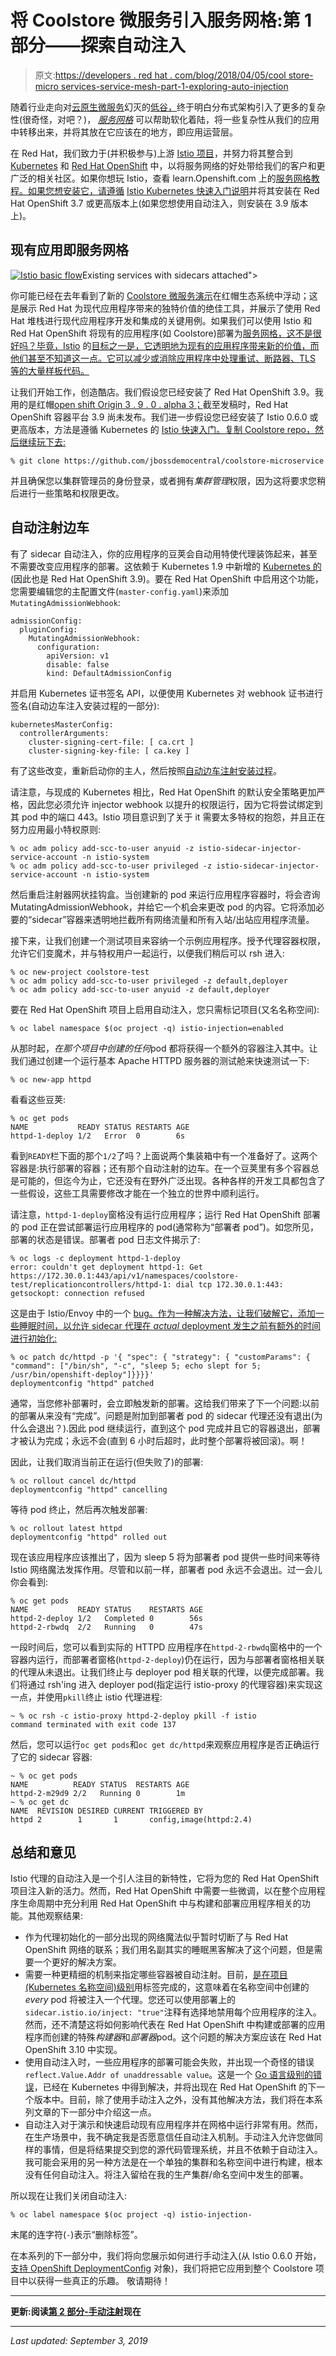# 将 Coolstore 微服务引入服务网格:第 1 部分——探索自动注入

> 原文:[https://developers . red hat . com/blog/2018/04/05/cool store-micro services-service-mesh-part-1-exploring-auto-injection](https://developers.redhat.com/blog/2018/04/05/coolstore-microservices-service-mesh-part-1-exploring-auto-injection)

随着行业走向对[云原生微服务](https://developers.redhat.com/topics/microservices/)幻灭的[低谷，](https://www.gartner.com/technology/research/methodologies/hype-cycle.jsp)终于明白分布式架构引入了更多的复杂性(很奇怪，对吧？)， [*服务网格*](https://developers.redhat.com/topics/service-mesh/) 可以帮助软化着陆，将一些复杂性从我们的应用中转移出来，并将其放在它应该在的地方，即应用运营层。

在 Red Hat，我们致力于(并积极参与)上游 [Istio 项目](https://developers.redhat.com/topics/service-mesh/)，并努力将其整合到 [Kubernetes](https://developers.redhat.com/topics/kubernetes/) 和 [Red Hat OpenShift](https://developers.redhat.com/products/openshift/overview/) 中，以将服务网络的好处带给我们的客户和更广泛的相关社区。如果你想玩 Istio，查看 learn.Openshift.com 上的[服务网格教程。如果您想安装它，请遵循](https://learn.openshift.com/servicemesh/) [Istio Kubernetes 快速入门说明](https://istio.io/docs/setup/kubernetes/quick-start.html)并将其安装在 Red Hat OpenShift 3.7 或更高版本上(如果您想使用自动注入，则安装在 3.9 版本上)。

## 现有应用即服务网格

[![Istio basic flow](../Images/d7a7a4187c3007e61407ad2cf6f88f1d.png "Istio basic flow")](/sites/default/files/blog/2018/03/Istio-basic-flow.png)Existing services with sidecars attached">

你可能已经在去年看到了新的 [Coolstore 微服务演示](https://github.com/jbossdemocentral/coolstore-microservice)在红帽生态系统中浮动；这是展示 Red Hat 为现代应用程序带来的独特价值的绝佳工具，并展示了使用 Red Hat 堆栈进行现代应用程序开发和集成的关键用例。如果我们可以使用 Istio 和 Red Hat OpenShift 将现有的应用程序(如 Coolstore)部署为[服务网格，这不是很好吗？毕竟，Istio](https://developers.redhat.com/topics/kubernetes/) 的[目标之一是，它透明地为现有的应用程序带来新的价值，而他们甚至不知道这一点。它可以减少或消除应用程序中处理重试、断路器、TLS 等的大量样板代码。](https://istio.io/docs/concepts/what-is-istio/goals.html)

让我们开始工作，创造酷店。我们假设您已经安装了 Red Hat OpenShift 3.9。我用的是红帽[open shift Origin 3 . 9 . 0 . alpha 3；](https://github.com/openshift/origin/releases/tag/v3.9.0-alpha.3)截至发稿时，Red Hat OpenShift 容器平台 3.9 尚未发布。我们进一步假设您已经安装了 Istio 0.6.0 或更高版本，方法是遵循 Kubernetes 的 [Istio 快速入门。复制 Coolstore repo，然后继续玩下去:](https://istio.io/docs/setup/kubernetes/quick-start.html)

```
% git clone https://github.com/jbossdemocentral/coolstore-microservice
```

并且确保您以集群管理员的身份登录，或者拥有*集群管理*权限，因为这将要求您稍后进行一些策略和权限更改。

## 自动注射边车

有了 sidecar 自动注入，你的应用程序的豆荚会自动用特使代理装饰起来，甚至不需要改变应用程序的部署。这依赖于 Kubernetes 1.9 中新增的 [Kubernetes 的](https://kubernetes.io/docs/admin/admission-controllers/#mutatingadmissionwebhook-beta-in-19)(因此也是 Red Hat OpenShift 3.9)。要在 Red Hat OpenShift 中启用这个功能，您需要编辑您的主配置文件(`master-config.yaml`)来添加`MutatingAdmissionWebhook`:

```
admissionConfig:
  pluginConfig:
    MutatingAdmissionWebhook:
      configuration:
        apiVersion: v1
        disable: false
        kind: DefaultAdmissionConfig
```

并启用 Kubernetes 证书签名 API，以便使用 Kubernetes 对 webhook 证书进行签名(自动边车注入安装过程的一部分):

```
kubernetesMasterConfig:
  controllerArguments:
    cluster-signing-cert-file: [ ca.crt ]
    cluster-signing-key-file: [ ca.key ]

```

有了这些改变，重新启动你的主人，然后按照[自动边车注射安装过程](https://istio.io/docs/setup/kubernetes/sidecar-injection.html#automatic-sidecar-injection)。

请注意，与现成的 Kubernetes 相比，Red Hat OpenShift 的默认安全策略更加严格，因此您必须允许 injector webhook 以提升的权限运行，因为它将尝试绑定到其 pod 中的端口 443。Istio 项目意识到了关于 it 需要太多特权的抱怨，并且正在努力应用最小特权原则:

```
% oc adm policy add-scc-to-user anyuid -z istio-sidecar-injector-service-account -n istio-system
% oc adm policy add-scc-to-user privileged -z istio-sidecar-injector-service-account -n istio-system

```

然后重启注射器网状挂钩盒。当创建新的 pod 来运行应用程序容器时，将会咨询 MutatingAdmissionWebhook，并给它一个机会来更改 pod 的内容。它将添加必要的“sidecar”容器来透明地拦截所有网络流量和所有入站/出站应用程序流量。

接下来，让我们创建一个测试项目来容纳一个示例应用程序。授予代理容器权限，允许它们变魔术，并与特权用户一起运行，以便我们稍后可以 rsh 进入:

```
% oc new-project coolstore-test
% oc adm policy add-scc-to-user privileged -z default,deployer
% oc adm policy add-scc-to-user anyuid -z default,deployer 

```

要在 Red Hat OpenShift 项目上启用自动注入，您只需标记项目(又名名称空间):

```
% oc label namespace $(oc project -q) istio-injection=enabled
```

从那时起，*在那个项目中创建的任何*pod 都将获得一个额外的容器注入其中。让我们通过创建一个运行基本 Apache HTTPD 服务器的测试舱来快速测试一下:

```
% oc new-app httpd
```

看看这些豆荚:

```
% oc get pods
NAME           READY STATUS RESTARTS AGE
httpd-1-deploy 1/2   Error  0        6s
```

看到`READY`栏下面的那个`1/2`了吗？上面说两个集装箱中有一个准备好了。这两个容器是:执行部署的容器；还有那个自动注射的边车。在一个豆荚里有多个容器总是可能的，但迄今为止，它还没有在野外广泛出现。各种各样的开发工具都包含了一些假设，这些工具需要修改才能在一个独立的世界中顺利运行。

请注意，`httpd-1-deploy`窗格没有运行应用程序；运行 Red Hat OpenShift 部署的 pod 正在尝试部署运行应用程序的 pod(通常称为“部署者 pod”)。如您所见，部署的状态是错误。部署者 pod 日志文件揭示了:

```
% oc logs -c deployment httpd-1-deploy
error: couldn't get deployment httpd-1: Get https://172.30.0.1:443/api/v1/namespaces/coolstore-test/replicationcontrollers/httpd-1: dial tcp 172.30.0.1:443: getsockopt: connection refused
```

这是由于 Istio/Envoy 中的一个 [bug。作为一种解决方法，让我们破解它，添加一些睡眠时间，以允许 sidecar 代理在 _actual_ deployment 发生之前有额外的时间进行初始化:](https://github.com/istio/istio/issues/3533)

```
% oc patch dc/httpd -p '{ "spec": { "strategy": { "customParams": { "command": ["/bin/sh", "-c", "sleep 5; echo slept for 5; /usr/bin/openshift-deploy"]}}}}'
deploymentconfig "httpd" patched
```

通常，当您修补部署时，会立即触发新的部署。这给我们带来了下一个问题:以前的部署从来没有“完成”。问题是附加到部署者 pod 的 sidecar 代理还没有退出(为什么会退出？).因此 pod 继续运行，直到这个 pod 完成并且它的容器退出，部署才被认为完成；永远不会(直到 6 小时后超时，此时整个部署将被回滚)。啊！

因此，让我们取消当前正在运行(但失败了)的部署:

```
% oc rollout cancel dc/httpd
deploymentconfig "httpd" cancelling
```

等待 pod 终止，然后再次触发部署:

```
% oc rollout latest httpd
deploymentconfig "httpd" rolled out
```

现在该应用程序应该推出了，因为 sleep 5 将为部署者 pod 提供一些时间来等待 Istio 网络魔法发挥作用。尽管和以前一样，部署者 pod 永远不会退出。过一会儿你会看到:

```
% oc get pods
NAME           READY STATUS    RESTARTS AGE
httpd-2-deploy 1/2   Completed 0        56s
httpd-2-rbwdq  2/2   Running   0        47s
```

一段时间后，您可以看到实际的 HTTPD 应用程序在`httpd-2-rbwdq`窗格中的一个容器内运行，而部署者窗格(`httpd-2-deploy`)仍在运行，因为与部署者窗格相关联的代理从未退出。让我们终止与 deployer pod 相关联的代理，以便完成部署。我们将通过 rsh'ing 进入 deployer pod(指定运行 istio-proxy 的代理容器)来实现这一点，并使用`pkill`终止 istio 代理进程:

```
~ % oc rsh -c istio-proxy httpd-2-deploy pkill -f istio
command terminated with exit code 137
```

然后，您可以运行`oc get pods`和`oc get dc/httpd`来观察应用程序是否正确运行了它的 sidecar 容器:

```
~ % oc get pods
NAME          READY STATUS  RESTARTS AGE
httpd-2-m29d9 2/2   Running 0        1m
~ % oc get dc
NAME  REVISION DESIRED CURRENT TRIGGERED BY
httpd 2        1       1       config,image(httpd:2.4)
```

## 总结和意见

Istio 代理的自动注入是一个引人注目的新特性，它将为您的 Red Hat OpenShift 项目注入新的活力。然而，Red Hat OpenShift 中需要一些微调，以在整个应用程序生命周期中充分利用 Red Hat OpenShift 中与构建和部署应用程序相关的功能。其他观察结果:

*   作为代理初始化的一部分出现的网络魔法似乎暂时切断了与 Red Hat OpenShift 网络的联系；我们用名副其实的睡眠黑客解决了这个问题，但是需要一个更好的解决方案。
*   需要一种更精细的机制来指定哪些容器被自动注射。目前，[是在项目(Kubernetes 名称空间)级别](https://istio.io/docs/setup/kubernetes/sidecar-injection.html#understanding-what-happened)用标签完成的，这意味着在名称空间中创建的 _every_ pod 将被注入一个代理。您还可以使用部署上的`sidecar.istio.io/inject: "true"`注释有选择地禁用每个应用程序的注入。然而，还不清楚这将如何影响代表在 Red Hat OpenShift 中构建或部署的应用程序而创建的特殊*构建器*和*部署器*pod。这个问题的解决方案应该在 Red Hat OpenShift 3.10 中实现。
*   使用自动注入时，一些应用程序的部署可能会失败，并出现一个奇怪的错误`reflect.Value.Addr of unaddressable value`。这是一个 [Go 语言级别的错误](https://github.com/kubernetes/kubernetes/pull/53896)，已经在 Kubernetes 中得到解决，并将出现在 Red Hat OpenShift 的下一个版本中。目前，除了使用手动注入之外，没有其他解决方法，我们将在本系列文章的下一部分中介绍这一点。
*   自动注入对于演示和快速启动现有应用程序并在网格中运行非常有用。然而，在生产场景中，我不确定我是否愿意信任自动注入机制。手动注入允许您做同样的事情，但是将结果提交到您的源代码管理系统，并且不依赖于自动注入。我可能会采用的另一种方法是在一个单独的集群和名称空间中进行构建，根本没有任何自动注入。将注入留给在我的生产集群/命名空间中发生的部署。

所以现在让我们关闭自动注入:

```
% oc label namespace $(oc project -q) istio-injection-
```

末尾的连字符(`-`)表示“删除标签”。

在本系列的下一部分中，我们将向您展示如何进行手动注入(从 Istio 0.6.0 开始，[支持 OpenShift DeploymentConfig](https://github.com/istio/istio/commit/0198fc5ca214fcd7b3e9f15ae471146124bef59c) 对象)，我们将把它应用到整个 Coolstore 项目中以获得一些真正的乐趣。
敬请期待！

* * *

****更新:阅读[第 2 部分-手动注射](https://developers.redhat.com/blog/2018/04/12/bringing-coolstore-microservices-to-the-service-mesh-part-2-manual-injection/)现在****

* * *

*Last updated: September 3, 2019*